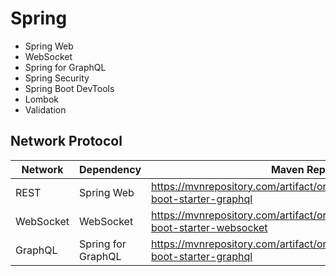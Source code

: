 # Spring

- Spring Web
- WebSocket
- Spring for GraphQL
- Spring Security
- Spring Boot DevTools
- Lombok
- Validation


## Network Protocol

| Network   | Dependency         | Maven Repository                                                                          |
| --------- | ------------------ | ----------------------------------------------------------------------------------------- |
| REST      | Spring Web         | https://mvnrepository.com/artifact/org.springframework.boot/spring-boot-starter-graphql   |
| WebSocket | WebSocket          | https://mvnrepository.com/artifact/org.springframework.boot/spring-boot-starter-websocket |
| GraphQL   | Spring for GraphQL | https://mvnrepository.com/artifact/org.springframework.boot/spring-boot-starter-graphql   |
